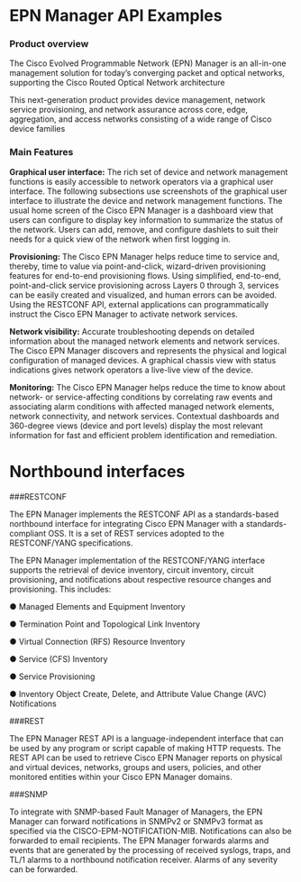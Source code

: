 # EPN Manager API Examples

### Product overview

The Cisco Evolved Programmable Network (EPN) Manager is an all-in-one management solution for today’s converging packet and optical networks, supporting the Cisco Routed Optical Network architecture

This next-generation product provides device management, network service provisioning, and network assurance across core, edge, aggregation, and access networks consisting of a wide range of Cisco device families

### Main Features
**Graphical user interface:** The rich set of device and network management functions is easily accessible to network operators via a graphical user interface. The following subsections use screenshots of the graphical user interface to illustrate the device and network management functions. The usual home screen of the Cisco EPN Manager is a dashboard view that users can configure to display key information to summarize the status of the network. Users can add, remove, and configure dashlets to suit their needs for a quick view of the network when first logging in.

**Provisioning:** The Cisco EPN Manager helps reduce time to service and, thereby, time to value via point-and-click, wizard-driven provisioning features for end-to-end provisioning flows. Using simplified, end-to-end, point-and-click service provisioning across Layers 0 through 3, services can be easily created and visualized, and human errors can be avoided. Using the RESTCONF API, external applications can programmatically instruct the Cisco EPN Manager to activate network services. 

**Network visibility:** Accurate troubleshooting depends on detailed information about the managed network elements and network services. The Cisco EPN Manager discovers and represents the physical and logical configuration of managed devices. A graphical chassis view with status indications gives network operators a live-live view of the device.

**Monitoring:** The Cisco EPN Manager helps reduce the time to know about network- or service-affecting conditions by correlating raw events and associating alarm conditions with affected managed network elements, network connectivity, and network services. Contextual dashboards and 360-degree views (device and port levels) display the most relevant information for fast and efficient problem identification and remediation.

# Northbound interfaces

###RESTCONF

The EPN Manager implements the RESTCONF API as a standards-based northbound interface for integrating Cisco EPN Manager with a standards-compliant OSS. It is a set of REST services adopted to the RESTCONF/YANG specifications.

The EPN Manager implementation of the RESTCONF/YANG interface supports the retrieval of device inventory, circuit inventory, circuit provisioning, and notifications about respective resource changes and provisioning. This includes:

●     Managed Elements and Equipment Inventory

●     Termination Point and Topological Link Inventory

●     Virtual Connection (RFS) Resource Inventory

●     Service (CFS) Inventory

●     Service Provisioning

●     Inventory Object Create, Delete, and Attribute Value Change (AVC) Notifications

###REST

The EPN Manager REST API is a language-independent interface that can be used by any program or script capable of making HTTP requests. The REST API can be used to retrieve Cisco EPN Manager reports on physical and virtual devices, networks, groups and users, policies, and other monitored entities within your Cisco EPN Manager domains.

###SNMP

To integrate with SNMP-based Fault Manager of Managers, the EPN Manager can forward notifications in SNMPv2 or SNMPv3 format as specified via the CISCO-EPM-NOTIFICATION-MIB. Notifications can also be forwarded to email recipients. The EPN Manager forwards alarms and events that are generated by the processing of received syslogs, traps, and TL/1 alarms to a northbound notification receiver. Alarms of any severity can be forwarded.

